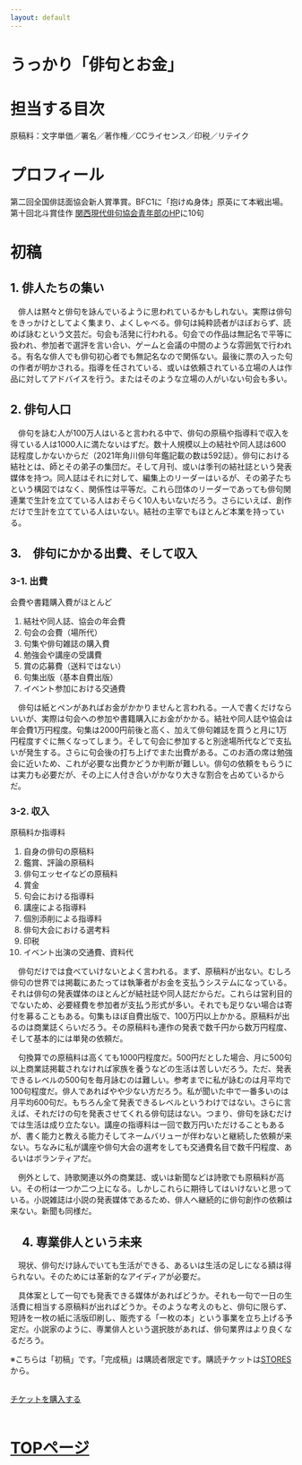 ```yaml
---
layout: default
---
```


# うっかり「俳句とお金」

# 担当する目次
原稿料：文字単価／署名／著作権／CCライセンス／印税／リテイク

# プロフィール
第二回全国俳誌面協会新人賞準賞。BFC1に「抱けぬ身体」原英にて本戦出場。第十回北斗賞佳作  [関西現代俳句協会青年部のHP](http://kangempai.jp/seinenbu/haiku/2019/04hara.html)に10句 

# 初稿

## 1. 俳人たちの集い
　俳人は黙々と俳句を詠んでいるように思われているかもしれない。実際は俳句をきっかけとしてよく集まり、よくしゃべる。俳句は純粋読者がほぼおらず、読めば詠むという文芸だ。句会も活発に行われる。句会での作品は無記名で平等に扱われ、参加者で選評を言い合い、ゲームと会議の中間のような雰囲気で行われる。有名な俳人でも俳句初心者でも無記名なので関係ない。最後に票の入った句の作者が明かされる。指導を任されている、或いは依頼されている立場の人は作品に対してアドバイスを行う。またはそのような立場の人がいない句会も多い。
 
## 2. 俳句人口
　俳句を詠む人が100万人はいると言われる中で、俳句の原稿や指導料で収入を得ている人は1000人に満たないはずだ。数十人規模以上の結社や同人誌は600誌程度しかないからだ（2021年角川俳句年鑑記載の数は592誌）。俳句における結社とは、師とその弟子の集団だ。そして月刊、或いは季刊の結社誌という発表媒体を持つ。同人誌はそれに対して、編集上のリーダーはいるが、その弟子たちという構図ではなく、関係性は平等だ。これら団体のリーダーであっても俳句関連業で生計を立てている人はおそらく10人もいないだろう。さらにいえば、創作だけで生計を立てている人はいない。結社の主宰でもほとんど本業を持っている。

## 3.　俳句にかかる出費、そして収入
### 3-1. 出費
会費や書籍購入費がほとんど

 1. 結社や同人誌、協会の年会費
 2. 句会の会費（場所代）
 3. 句集や俳句雑誌の購入費
 4. 勉強会や講座の受講費
 5. 賞の応募費（送料ではない）
 6. 句集出版（基本自費出版）
 7. イベント参加における交通費

　俳句は紙とペンがあればお金がかかりませんと言われる。一人で書くだけならいいが、実際は句会への参加や書籍購入にお金がかかる。結社や同人誌や協会は年会費1万円程度。句集は2000円前後と高く、加えて俳句雑誌を買うと月に1万円程度すぐに無くなってしまう。そして句会に参加すると別途場所代などで支払いが発生する。さらに句会後の打ち上げでまた出費がある。このお酒の席は勉強会に近いため、これが必要な出費かどうか判断が難しい。俳句の依頼をもらうには実力も必要だが、その上に人付き合いがかなり大きな割合を占めているからだ。

### 3-2. 収入

原稿料か指導料

 1. 自身の俳句の原稿料
 2. 鑑賞、評論の原稿料
 3. 俳句エッセイなどの原稿料
 4. 賞金
 5. 句会における指導料
 6. 講座による指導料
 7. 個別添削による指導料
 8. 俳句大会における選考料
 9. 印税
 10. イベント出演の交通費、資料代

　俳句だけでは食べていけないとよく言われる。まず、原稿料が出ない。むしろ俳句の世界では掲載にあたっては執筆者がお金を支払うシステムになっている。それは俳句の発表媒体のほとんどが結社誌や同人誌だからだ。これらは営利目的でないため、必要経費を参加者が支払う形式が多い。それでも足りない場合は寄付を募ることもある。句集もほぼ自費出版で、100万円以上かかる。原稿料が出るのは商業誌くらいだろう。その原稿料も連作の発表で数千円から数万円程度、そして基本的には単発の依頼だ。

　句換算での原稿料は高くても1000円程度だ。500円だとした場合、月に500句以上商業誌掲載されなければ家族を養うなどの生活は苦しいだろう。ただ、発表できるレベルの500句を毎月詠むのは難しい。参考までに私が詠むのは月平均で100句程度だ。俳人であればやや少ない方だろう。私が聞いた中で一番多いのは月平均600句だ。もちろん全て発表できるレベルというわけではない。さらに言えば、それだけの句を発表させてくれる俳句誌はない。つまり、俳句を詠むだけでは生活は成り立たない。講座の指導料は一回で数万円いただけることもあるが、書く能力と教える能力そしてネームバリューが伴わないと継続した依頼が来ない。ちなみに私が講座や俳句大会の選考をしても交通費名目で数千円程度、あるいはボランティアだ。

　例外として、詩歌関連以外の商業誌、或いは新聞などは詩歌でも原稿料が高い。その桁は一つか二つ上になる。しかしこれらに期待してはいけないと思っている。小説雑誌は小説の発表媒体であるため、俳人へ継続的に俳句創作の依頼は来ない。新聞も同様だ。

## 　4. 専業俳人という未来
　現状、俳句だけ詠んでいても生活ができる、あるいは生活の足しになる額は得られない。そのためには革新的なアイディアが必要だ。

　具体案として一句でも発表できる媒体があればどうか。それも一句で一日の生活費に相当する原稿料が出ればどうか。そのような考えのもと、俳句に限らず、短詩を一枚の紙に活版印刷し、販売する「一枚の本」という事業を立ち上げる予定だ。小説家のように、専業俳人という選択肢があれば、俳句業界はより良くなるだろう。

※こちらは「初稿」です。「完成稿」は購読者限定です。購読チケットは[STORES](https://authors-note.stores.jp/)から。

<br>
<div class="button_wrapper">
	<a href="https://authors-note.stores.jp/items/6078e843d5e9c9671858a8ec/" class="button">チケットを購入する</a>
</div>
<br>

# [TOPページ](./index.md)
